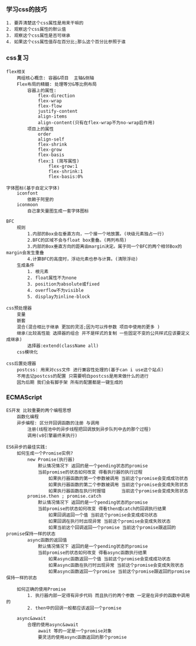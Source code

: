 ### 学习css的技巧
    1. 要弄清楚这个css属性是用来干嘛的
    2. 观察这个css属性的默认值
    3. 观察这个css属性是否可继承
    4. 如果这个css属性值存在百分比;那么这个百分比参照于谁

### css复习
    flex相关
        两组核心概念: 容器&项目  主轴&侧轴
        Flex布局的精髓: 处理等分&等比例布局
            容器上的属性:
                flex-direction
                flex-wrap
                flex-flow
                justify-content
                align-items
                align-content(只有在flex-wrap不为no-wrap启作用)
            项目上的属性
                order
                align-self
                flex-shrink
                flex-grow
                flex-basis
                flex:1 (简写属性)
                    flex-grow:1
                    flex-shrink:1
                    flex-basis:0%

    字体图标(基于自定义字体)
        iconfont
            依赖于阿里的
        iconmoon
            自己拿矢量图生成一套字体图标

    BFC
        规则
            1.内部的Box会在垂直方向，一个接一个地放置。(块级元素独占一行)
            2.BFC的区域不会与float box重叠。(两列布局)
            3.内部的Box垂直方向的距离由margin决定。属于同一个BFC的两个相邻Box的margin会发生重叠
            4.计算BFC的高度时，浮动元素也参与计算。(清除浮动)
        生成条件
            1. 根元素
            2. float属性不为none
            3. position为absolute或fixed
            4. overflow不为visible
            5. display为inline-block

    css预处理器
        变量
        嵌套
        混合(混合相比于继承 更加的灵活;因为可以传参数 项目中使用的更多 )
        继承(比较高性能 选择器的组合 并不是样式的复制 一些固定不变的公共样式应该要定义成继承)
            选择器:extend(className all)
        css模块化

    css后置处理器
        postcss: 用来对css文件 进行兼容性处理的(基于can i use这个站点)
        不用去记postcss的配置 只需要明白postcss是用来做什么的进行
        因为后期 我们会有脚手架 所有的配置都是一键生成的



### ECMAScript
    ES开发 比较重要的两个编程思想
        函数化编程
        异步编程: 区分开回调函数的注册 与调用
            注册(线程池中的异步线程把回调放到异步队列中去的那个过程)
            调用(v8引擎最终来执行)

    ES6异步的最佳实践:
        如何生成一个Promise实例?
            new Promise(执行器)
                默认情况情况下 返回的是一个pending状态的promise
                当前promise的状态如何改变 得看执行器的执行过程
                    如果执行器函数的第一个参数被调用 当前这个promise会变成成功状态
                    如果执行器函数的第二个参数被调用 当前这个promise会变成失败状态
                    如果执行器函数在执行时报错      当前这个promise会变成失败状态
            promise.then ; promise.catch
                默认情况情况下 返回的是一个pending状态的promise
                当前promise的状态如何改变 得看then或catch的回调执行结果
                    如果回调返回一个值 当前这个promise会变成成功状态
                    如果回调在执行时出现异常 当前这个promise会变成失败状态
                    如果当前这个回调返回一个promise 当前这个promise跟返回的promise保持一样的状态
            async函数的返回值
                默认情况情况下 返回的是一个pending状态的promise
                当前promise的状态如何改变 得看async函数执行结果
                    如果async函数返回一个值 当前这个promise会变成成功状态
                    如果async函数在执行时出现异常 当前这个promise会变成失败状态
                    如果async函数返回一个promise 当前这个promise跟返回的promise保持一样的状态

        如何正确的使用Promise
            1. 执行器内部一定得有异步代码 而且执行的两个参数 一定是在异步的函数中调用的
            2. then中的回调一般都应该返回一个promise

        async&await
            合理的使用async&await
                await 等的一定是一个promise对象
                要灵活的使用async函数返回的那个promise